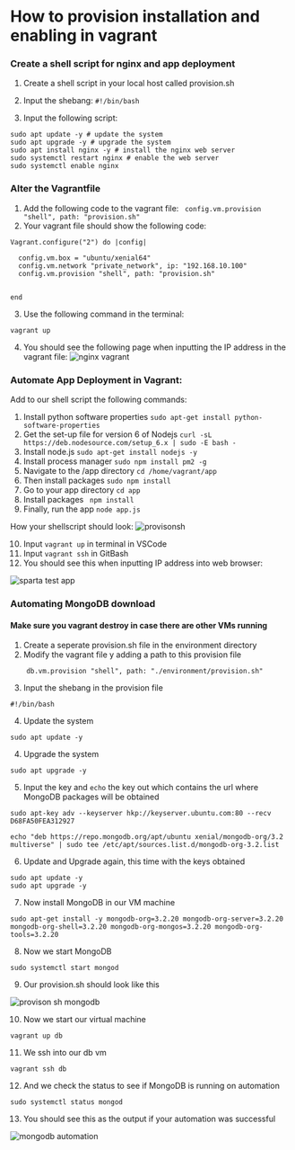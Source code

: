 # How to provision installation and enabling in vagrant


### Create a shell script for nginx and app deployment
1. Create a shell script in your local host called provision.sh

2. Input the shebang:
`#!/bin/bash`

3. Input the following script:
```
sudo apt update -y # update the system 
sudo apt upgrade -y # upgrade the system
sudo apt install nginx -y # install the nginx web server 
sudo systemctl restart nginx # enable the web server
sudo systemctl enable nginx
```
### Alter the Vagrantfile

1. Add the following code to the vagrant file:
`  config.vm.provision "shell", path: "provision.sh"
`
2. Your vagrant file should show the following code:
```
Vagrant.configure("2") do |config|

  config.vm.box = "ubuntu/xenial64"
  config.vm.network "private_network", ip: "192.168.10.100"
  config.vm.provision "shell", path: "provision.sh"


end 
```
3. Use the following command in the terminal:

```
vagrant up
```
4. You should see the following page when inputting the IP address in the vagrant file:
![nginx vagrant](https://user-images.githubusercontent.com/129324316/232787060-50acda80-884c-4722-879b-84e837fe9862.png)

### Automate App Deployment in Vagrant:
Add to our shell script the following commands:
1. Install python software properties `sudo apt-get install python-software-properties`
2. Get the set-up file for version 6 of Nodejs `curl -sL https://deb.nodesource.com/setup_6.x | sudo -E bash -`
3. Install node.js `sudo apt-get install nodejs -y`
4. Install process manager `sudo npm install pm2 -g`
5. Navigate to the /app directory `cd /home/vagrant/app`
8. Then install packages `sudo npm install`
9. Go to your app directory `cd app`
10. Install packages ` npm install`
11. Finally, run the app `node app.js`

How your shellscript should look:
![provisonsh](https://user-images.githubusercontent.com/129324316/232831463-26d730a7-d6e0-43b4-8330-94fdb9f0aab5.png)

10. Input `vagrant up` in terminal in VSCode
11. Input `vagrant ssh` in GitBash
14. You should see this when inputting IP address into web browser:

![sparta test app](https://user-images.githubusercontent.com/129324316/232808671-e59e08f5-718a-4716-967d-6b106b114145.png)

### Automating MongoDB download

#### Make sure you vagrant destroy in case there are other VMs running

1. Create a seperate provision.sh file in the environment directory
2. Modify the vagrant file y adding a path to this provision file
```
    db.vm.provision "shell", path: "./environment/provision.sh"

```
3. Input the shebang in the provision file
```
#!/bin/bash
```
4. Update the system 
```
sudo apt update -y
```
4. Upgrade the system
```
sudo apt upgrade -y

```
5. Input the key and `echo` the key out which contains the url where MongoDB packages will be obtained
```
sudo apt-key adv --keyserver hkp://keyserver.ubuntu.com:80 --recv D68FA50FEA312927

echo "deb https://repo.mongodb.org/apt/ubuntu xenial/mongodb-org/3.2 multiverse" | sudo tee /etc/apt/sources.list.d/mongodb-org-3.2.list

```
6. Update and Upgrade again, this time with the keys obtained
```
sudo apt update -y
sudo apt upgrade -y
```
7. Now install MongoDB in our VM machine
```
sudo apt-get install -y mongodb-org=3.2.20 mongodb-org-server=3.2.20 mongodb-org-shell=3.2.20 mongodb-org-mongos=3.2.20 mongodb-org-tools=3.2.20

```
8. Now we start MongoDB
```
sudo systemctl start mongod

```
9. Our provision.sh should look like this

![provison sh mongodb](https://user-images.githubusercontent.com/129324316/233090929-f0b1fc5f-fb69-4a01-85e6-388bf822f70b.png)

10. Now we start our virtual machine
```
vagrant up db
```
11. We ssh into our db vm

```
vagrant ssh db
```
12. And we check the status to see if MongoDB is running on automation
```
sudo systemctl status mongod

```
13. You should see this as the output if your automation was successful

![mongodb automation](https://user-images.githubusercontent.com/129324316/233090590-a212db04-dcc0-4b8a-ae84-95b27dead429.png)

